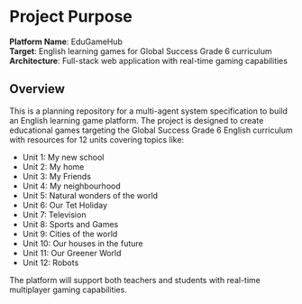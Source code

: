 # Project Purpose

**Platform Name**: EduGameHub  
**Target**: English learning games for Global Success Grade 6 curriculum  
**Architecture**: Full-stack web application with real-time gaming capabilities

## Overview
This is a planning repository for a multi-agent system specification to build an English learning game platform. The project is designed to create educational games targeting the Global Success Grade 6 English curriculum with resources for 12 units covering topics like:

- Unit 1: My new school
- Unit 2: My home  
- Unit 3: My Friends
- Unit 4: My neighbourhood
- Unit 5: Natural wonders of the world
- Unit 6: Our Tet Holiday
- Unit 7: Television
- Unit 8: Sports and Games
- Unit 9: Cities of the world
- Unit 10: Our houses in the future
- Unit 11: Our Greener World
- Unit 12: Robots

The platform will support both teachers and students with real-time multiplayer gaming capabilities.